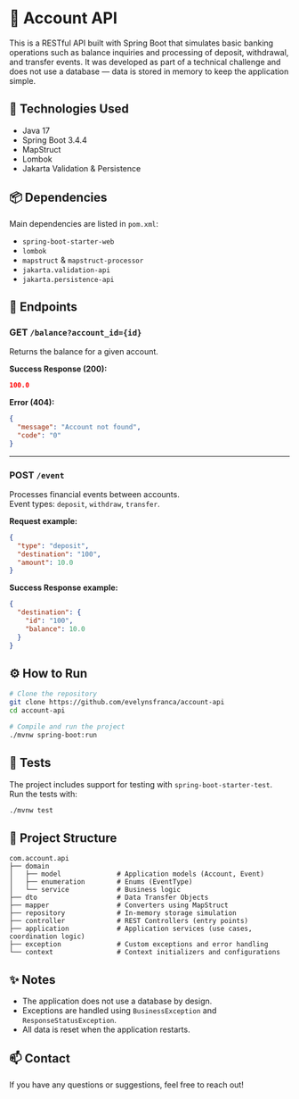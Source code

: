 # 💸 Account API

This is a RESTful API built with Spring Boot that simulates basic banking operations such as balance inquiries and processing of deposit, withdrawal, and transfer events.
It was developed as part of a technical challenge and does not use a database — data is stored in memory to keep the application simple.

## 🚀 Technologies Used

- Java 17
- Spring Boot 3.4.4
- MapStruct
- Lombok
- Jakarta Validation & Persistence

## 📦 Dependencies

Main dependencies are listed in `pom.xml`:
- `spring-boot-starter-web`
- `lombok`
- `mapstruct` & `mapstruct-processor`
- `jakarta.validation-api`
- `jakarta.persistence-api`

## 📌 Endpoints

### GET `/balance?account_id={id}`  
Returns the balance for a given account.

**Success Response (200):**
```json
100.0
```

**Error (404):**
```json
{
  "message": "Account not found",
  "code": "0"
}
```

---

### POST `/event`  
Processes financial events between accounts.  
Event types: `deposit`, `withdraw`, `transfer`.

**Request example:**
```json
{
  "type": "deposit",
  "destination": "100",
  "amount": 10.0
}
```

**Success Response example:**
```json
{
  "destination": {
    "id": "100",
    "balance": 10.0
  }
}
```

## ⚙️ How to Run

```bash
# Clone the repository
git clone https://github.com/evelynsfranca/account-api
cd account-api

# Compile and run the project
./mvnw spring-boot:run
```

## 🧪 Tests

The project includes support for testing with `spring-boot-starter-test`.  
Run the tests with:

```bash
./mvnw test
```

## 📁 Project Structure

```
com.account.api
├── domain
│   ├── model              # Application models (Account, Event)
│   ├── enumeration        # Enums (EventType)
│   └── service            # Business logic
├── dto                    # Data Transfer Objects
├── mapper                 # Converters using MapStruct
├── repository             # In-memory storage simulation
├── controller             # REST Controllers (entry points)
├── application            # Application services (use cases, coordination logic)
├── exception              # Custom exceptions and error handling
└── context                # Context initializers and configurations
```

## ✨ Notes

- The application does not use a database by design.
- Exceptions are handled using `BusinessException` and `ResponseStatusException`.
- All data is reset when the application restarts.

## 📫 Contact

If you have any questions or suggestions, feel free to reach out!